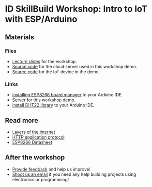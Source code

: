 # ID SkillBuild Workshop: Intro to IoT with ESP/Arduino
## Materials
### Files
- [Lecture slides](/slides/beamer.pdf) for the workshop.
- [Source code](/server/) for the cloud server used in this workshop demo.
- [Source code](/node/) for the IoT device in the demo.
### Links
- [Installing ESP8266 board manager](https://github.com/esp8266/Arduino?tab=readme-ov-file#installing-with-boards-manager) to your Arduino IDE.
- [Server](https://idsb-iot.onrender.com) for this workshop demo. 
- [Install DHT22 library](https://learn.adafruit.com/dht/using-a-dhtxx-sensor-with-arduino) to your Arduino IDE.
## Read more
- [Layers of the internet](https://ilabxp.com/2019/08/03/the-5-layers-of-the-internet/)
- [HTTP application protocol](https://developer.mozilla.org/en-US/docs/Web/HTTP/Basics_of_HTTP)
- [ESP8266 Datasheet](https://www.espressif.com/sites/default/files/documentation/0a-esp8266ex_datasheet_en.pdf)
## After the workshop
- [Provide feedback](https://docs.google.com/forms/d/e/1FAIpQLSfZgqeqVO3hr7CEjCXs-XWHNWC7XNA_-pLv5wzQ1dhhWaGafQ/viewform?usp=sf_link) and help us improve!
- [Shoot us an email](mailto:pcheng01@risd.edu) if you need any help building projects using electronics or programming!